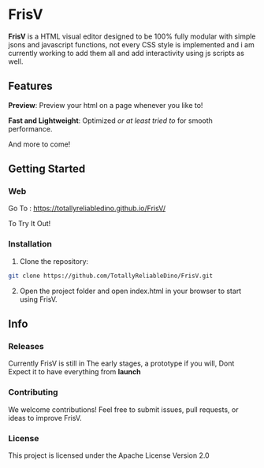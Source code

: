 # FrisV

**FrisV** is a HTML visual editor designed to be 100% fully modular with simple jsons and javascript functions, not every CSS style is implemented and i am currently working to add them all and add interactivity using js scripts as well.


## Features

**Preview**: Preview your html on a page whenever you like to!

**Fast and Lightweight**: Optimized *or at least tried to* for smooth performance.

And more to come!

## Getting Started

### Web
Go To : https://totallyreliabledino.github.io/FrisV/

To Try It Out!

### Installation
1. Clone the repository:

```bash
git clone https://github.com/TotallyReliableDino/FrisV.git

```

2. Open the project folder and open index.html in your browser to start using FrisV.

## Info

### Releases 
Currently FrisV is still in The early stages, a prototype if you will,
Dont Expect it to have everything from **launch**

### Contributing

We welcome contributions! Feel free to submit issues, pull requests, or ideas to improve FrisV.

### License

This project is licensed under the Apache License Version 2.0
